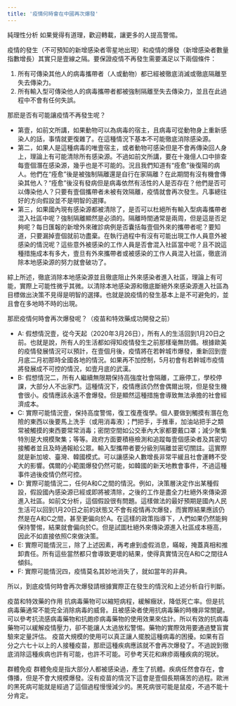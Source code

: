 ```yaml
---
title: '疫情何時會在中國再次爆發'
---
```

純理性分析
如果覺得有道理，歡迎轉載，讓更多的人提高警惕。

疫情的發生（不可預知的新增感染者零星地出現）和疫情的爆發（新增感染者數量指數增長）其實只是壹線之隔。要保證疫情不再發生需要滿足以下兩個條件：

1. 所有可傳染其他人的病毒攜帶者（人或動物）都已經被徹底消滅或徹底隔離至失去傳染力。
2. 所有輸入型可傳染他人的病毒攜帶者都被強制隔離至失去傳染力，並且在此過程中不會有任何失誤。

那麽是否有可能讓疫情不再發生呢？
- 第壹，如前文所講，如果動物可以為病毒的宿主，且病毒可從動物身上重新感染人的話，事情就更復雜了。在這種情況下基本不可能徹底消除感染源。
- 第二，如果人是這種病毒的唯壹宿主，或者動物可感染但是不會再傳染回人身上，理論上有可能清除所有感染源。不過如前文所講，要在十幾億人口中排查每壹個潛在感染源，幾乎也是不可能的。況且我們知道有“痊愈”後復陽的病人。他們在“痊愈”後是被強制隔離還是自行在家隔離？在此期間有沒有機會傳染其他人？“痊愈”後沒有發病但是病毒依然有活性的人是否存在？他們是否可以傳染他人？只要有壹個攜帶者未被有效隔離，疫情就會再次發生。凡事總往好的方向假設並不是明智的選擇。
- 第三，如果國內現有感染源都被清除了，是否可以杜絕所有輸入型病毒攜帶者混入社區中呢？強制隔離顯然是必須的。隔離時間通常是兩周，但是這是否足夠呢？每日匯報的新增外來確診病例是否囊括每壹個外來的攜帶者呢？要知道，只要漏掉壹個就前功盡棄。在執行過程中有沒有可能出現工作人員意外被感染的情況呢？這些意外被感染的工作人員是否會混入社區當中呢？且不說這種措施成本有多大，壹旦有外來攜帶者或被感染的工作人員混入社區，徹底消除本地感染源的努力就會破功了。

綜上所述，徹底消除本地感染源並且徹底阻止外來感染者進入社區，理論上有可能，實際上可能性微乎其微。以清除本地感染源和徹底斷絕外來感染源進入社區為目標做出決策不見得是明智的選擇。也就是說疫情的發生基本上是不可避免的，並且會在多地時不時的出現。

那麽疫情何時會再次爆發呢？（疫苗和特效藥成功開發之前）

- A: 假想情況壹，從今天起（2020年3月26日），所有人的生活回到1月20日之前。也就是說，所有人的生活都如得知疫情發生之前那樣毫無防備。根據歐美的疫情發展情況可以預計，在壹個月後，疫情將在若幹城市爆發，重新回到壹月底二月初那時全國各地的情況。如果再不加控制，5月初會有若幹城市疫情將發展成不可控的情況，如壹月底的武漢。
- B: 假想情況二，所有人繼續無限期保持高強度社會隔離，工廠停工，學校停課，大部分人不出家門。這種情況下，疫情應該仍然會偶爾出現，但是發生機會很小。疫情應該永遠不會爆發。但是顯然這種措施會導致無法承擔的社會經濟成本。
- C: 實際可能情況壹，保持高度警惕，復工復產復學。個人要做到觸摸有潛在危險的東西以後要馬上洗手（或用消毒液）；門把手，手推車，加油站把手之類常被觸摸的東西要常常消毒；密閉空間如公交車內大家都要戴口罩；減少聚集特別是大規模聚集；等等。政府方面要積極檢測和追蹤每壹個感染者及其密切接觸者並且及時通報給公眾。輸入型攜帶者要分級別隔離並密切關註。這實際就是新加坡、臺灣、韓國模式。可以讓感染人數增長非常平緩且社會運轉不受大的影響。偶爾的小範圍爆發仍然可能，如韓國的新天地教會事件，不過這種事件過後疫情仍然可控。
- D: 實際可能情況二，任何A和C之間的情況。例如，決策層決定作出某種假設，假設國內感染源已經或即將被清除，之後的工作是盡全力杜絕外來傳染源進入社區。如前文分析，這個假設很有問題。這樣做法的最好預期是國內人民生活可以回到1月20日之前的狀態又不會有疫情再次爆發，而實際結果應該仍然是在A和C之間，甚至更偏向於A。在這樣的政策指導下，人們如果仍然能夠保持警惕，結果就會偏向於C。但是試圖杜絕外來傳染源進入社區成本極高，因此不如直接依照C來做決策。
- E: 實際可能情況三，除了上述因素，再考慮到虛假消息，瞞報，掩蓋真相和推卸責任。所有這些當然都只會導致更壞的結果，使得真實情況在A和C之間往A傾斜。
- F: 實際可能情況四，疫情莫名其妙地消失了，就如當年的非典。

所以，到底疫情何時會再次爆發請根據實際正在發生的情況和上述分析自行判斷。

疫苗和特效藥的作用
抗病毒藥物可以縮短病程，緩解癥狀，降低死亡率。但是抗病毒藥通常不能完全消除病毒的威脅。且被感染者使用抗病毒藥的時機非常關鍵。可以參考抗流感病毒藥物和抗皰疹病毒藥物的使用效果來估計。所以有效的抗病毒藥物可以緩解疫情壓力，卻不能讓人太過放松警惕。藥物的實際效用要通過雙盲實驗來定量評估。
疫苗大規模的使用可以真正讓人擺脫這種病毒的困擾。如果有百分之六七十以上的人接種疫苗，那麽這種疾病應該就不會再次爆發了。不過說到徹底消除這種疾病也許有可能，也許不可能。可參考天花和麻疹兩種疾病的現狀。

群體免疫
群體免疫是指大部分人都被感染過，產生了抗體。疾病任然會存在，會傳播，但是不會大規模爆發。沒有疫苗的情況下這會是壹個長期痛苦的過程。歐洲的黑死病可能就是經過了這個過程慢慢減少的。黑死病很可能是鼠疫，不過不能十分肯定。
